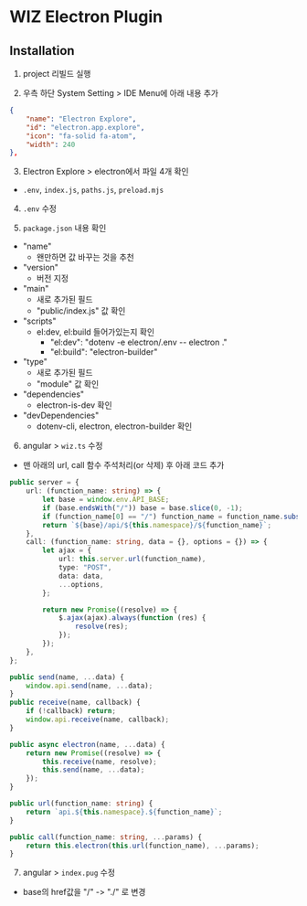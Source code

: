 # WIZ Electron Plugin

## Installation

1. project 리빌드 실행

2. 우측 하단 System Setting > IDE Menu에 아래 내용 추가

```json
{
    "name": "Electron Explore",
    "id": "electron.app.explore",
    "icon": "fa-solid fa-atom",
    "width": 240
},
```

3. Electron Explore > electron에서 파일 4개 확인

- `.env`, `index.js`, `paths.js`, `preload.mjs`

4. `.env` 수정

5. `package.json` 내용 확인

- "name"
    - 왠만하면 값 바꾸는 것을 추천
- "version"
    - 버전 지정
- "main"
    - 새로 추가된 필드
    - "public/index.js" 값 확인
- "scripts"
    - el:dev, el:build 들어가있는지 확인
        - "el:dev": "dotenv -e electron/.env -- electron ."
        - "el:build": "electron-builder"
- "type"
    - 새로 추가된 필드
    - "module" 값 확인
- "dependencies"
    - electron-is-dev 확인
- "devDependencies"
    - dotenv-cli, electron, electron-builder 확인

6. angular > `wiz.ts` 수정

- 맨 아래의 url, call 함수 주석처리(or 삭제) 후 아래 코드 추가

```typescript
public server = {
    url: (function_name: string) => {
        let base = window.env.API_BASE;
        if (base.endsWith("/")) base = base.slice(0, -1);
        if (function_name[0] == "/") function_name = function_name.substring(1);
        return `${base}/api/${this.namespace}/${function_name}`;
    },
    call: (function_name: string, data = {}, options = {}) => {
        let ajax = {
            url: this.server.url(function_name),
            type: "POST",
            data: data,
            ...options,
        };

        return new Promise((resolve) => {
            $.ajax(ajax).always(function (res) {
                resolve(res);
            });
        });
    },
};

public send(name, ...data) {
    window.api.send(name, ...data);
}
public receive(name, callback) {
    if (!callback) return;
    window.api.receive(name, callback);
}

public async electron(name, ...data) {
    return new Promise((resolve) => {
        this.receive(name, resolve);
        this.send(name, ...data);
    });
}

public url(function_name: string) {
    return `api.${this.namespace}.${function_name}`;
}

public call(function_name: string, ...params) {
    return this.electron(this.url(function_name), ...params);
}
```

7. angular > `index.pug` 수정

- base의 href값을 "/" -> "./" 로 변경
